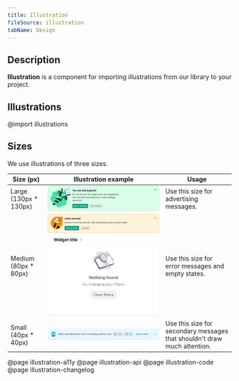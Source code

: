 ```yaml
---
title: Illustration
fileSource: illustration
tabName: Design
---
```


## Description

**Illustration** is a component for importing illustrations from our library to your project.

## Illustrations

@import illustrations

## Sizes

We use illustrations of three sizes.

| Size (px)  | Illustration example         | Usage                           |
| ---------- | ---------------------------- | ------------------------------- |
| Large (130px * 130px) | ![](static/large-size.png)    | Use this size for advertising messages.    |
| Medium (80px * 80px)  | ![](static/medium-size.png) ![example of a medium illustration](static/medium-size2.png) | Use this size for error messages and empty states.     |
| Small (40px * 40px)   | ![](static/small-size.png)    | Use this size for secondary messages that shouldn't draw much attention. |

@page illustration-a11y
@page illustration-api
@page illustration-code
@page illustration-changelog
